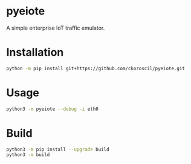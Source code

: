 # pyeiote

A simple enterprise IoT traffic emulator.


# Installation

```bash
python -m pip install git+https://github.com/ckoroscil/pyeiote.git
```

# Usage

```bash
python3 -m pyeiote --debug -i eth0
```

# Build

```bash
python3 -m pip install --upgrade build
python3 -m build
```